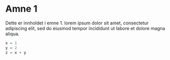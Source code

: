 # Amne 1

Dette er innholdet i emne 1.
lorem ipsum dolor sit amet, consectetur adipiscing elit, sed do eiusmod tempor incididunt ut labore et dolore magna aliqua.

```python linenums="1" title="app.py" hl_lines="2-4"
x = 1
y = 2
z = x + y
```